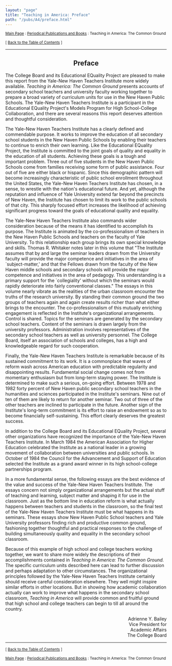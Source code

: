 ```yaml
---
layout: "page"
title: "Teaching in America: Preface"
path: "/pubs/A4/preface.html"
---
```

<main>
<p><small><a href="..\..\">Main Page</a> : <a href="..\">Periodical Publications and Books</a> : Teaching in America: The Common Ground</small></p>
<p><small>[ <a href=".\">Back to the Table of Contents</a> ]</small></p>
<hr/>
<h2 align="CENTER">Preface</h2>
<p>The College Board and its Educational EQuality Project are 
pleased to make this report from the Yale-New Haven Teachers Institute more 
widely available. <i>Teaching in America: The Common Ground</i> presents 
accounts of secondary school teachers and university faculty working 
together to prepare a broad variety of curriculum units for use in the New 
Haven Public Schools. The Yale-New Haven Teachers Institute is a 
participant in the Educational EQuality Project's Models Program for High 
School-College Collaboration, and there are several reasons this report 
deserves attention and thoughtful consideration.</p>
<p>The Yale-New Haven Teachers Institute has a clearly defined and 
commendable purpose. It works to improve the education of all secondary 
school students in the New Haven Public Schools by enabling their teachers 
to continue to enrich their own learning. Like the Educational EQuality 
Project, the Institute is committed to the joint goals of quality and 
equality in the education of all students. Achieving these goals is a tough 
and important problem. Three out of five students in the New Haven Public 
Schools come from families receiving some form of public assistance. Four 
out of five are either black or hispanic. Since this demographic pattern 
will become increasingly characteristic of public school enrollment 
throughout the United States, the Yale-New Haven Teachers Institute has 
chosen, in a sense, to wrestle with the nation's educational future. And 
yet, although the reputation and influence of Yale University extend far 
beyond the precincts of New Haven, the Institute has chosen to limit its 
work to the public schools of that city. This sharply focused effort 
increases the likelihood of achieving significant progress toward the goals 
of educational quality and equality.</p>
<p>The Yale-New Haven Teachers Institute also commands wider consideration 
because of the means it has identified to accomplish its purpose. The 
Institute is animated by the co-professionalism of teachers in the New 
Haven Public Schools and teachers on the faculty of Yale University. To 
this relationship each group brings its own special knowledge and skills. 
Thomas R. Whitaker notes later in this volume that "The Institute assumes 
that by and large the seminar leaders drawn from the University faculty 
will provide the major competence and initiatives in the area of 
`subject-matter,' and that the Fellows drawn from the faculty of the New 
Haven middle schools and secondary schools will provide the major 
competence and initiatives in the area of pedagogy. This understanding is a 
primary support for the `collegiality' without which the seminars would 
rapidly deteriorate into fairly conventional classes." The essays in this 
volume nearly vibrate as the realities of the urban classroom encounter the 
truths of the research university. By standing their common ground the two 
groups of teachers again and again create results richer than what either 
brings to the encounter. The co-professionalism of this mutually enriching 
engagement is reflected in the Institute's organizational arrangements. 
Control is shared. Topics for the seminars are generated by the secondary 
school teachers. Content of the seminars is drawn largely from the 
university professors. Administration involves representatives of the 
secondary school teachers as well as university personnel. The College 
Board, itself an association of schools and colleges, has a high and 
knowledgeable regard for such cooperation.</p>
<p>Finally, the Yale-New Haven Teachers Institute is remarkable because of 
its sustained commitment to its work. It is a commonplace that waves of 
reform wash across American education with predictable regularity and 
disappointing results. Fundamental social change comes not from momentary 
enthusiasm but from long-term staying power. The Institute is determined to 
make such a serious, on-going effort. Between 1978 and 1982 forty percent 
of New Haven public secondary school teachers in the humanities and 
sciences participated in the Institute's seminars. Nine out of ten of them 
are likely to return for another seminar. Two out of three of the other 
teachers are inclined to participate in the future. Another sign of the 
Institute's long-term commitment is its effort to raise an endowment so as 
to become financially self-sustaining. This effort clearly deserves the 
greatest success.</p>
<p>In addition to the College Board and its Educational EQuality Project, 
several other organizations have recognized the importance of the Yale-New 
Haven Teachers Institute. In March 1984 the American Association for Higher 
Education celebrated the Institute as a national leader in a growing 
movement of collaboration between universities and public schools. In 
October of 1984 the Council for the Advancement and Support of Education 
selected the Institute as a grand award winner in its high school-college 
partnerships program.</p>
<p>In a more fundamental sense, the following essays are the best evidence 
of the value and success of the Yale-New Haven Teachers Institute. The 
essays concern not simply organizational arrangements but the actual stuff 
of teaching and learning, subject matter and shaping it for use in the 
classroom. Just as the bottom line in education reform is what actually 
happens between teachers and students in the classroom, so the final test 
of the Yale-New Haven Teachers Institute must be what happens in its 
seminars. These essays show New Haven Public School teachers and Yale 
University professors finding rich and productive common ground, fashioning 
together thoughtful and practical responses to the challenge of building 
simultaneously quality and equality in the secondary school classroom.</p>
<p>Because of this example of high school and college teachers working 
together, we want to share more widely the descriptions of their 
accomplishments contained in <i>Teaching in America: The Common Ground.</i> 
The specific curriculum units described here can lead to further discussion 
and perhaps adaptation to other circumstances. The organizational 
principles followed by the Yale-New Haven Teachers Institute certainly 
should receive careful consideration elsewhere. They well might inspire 
similar efforts in other locations. But in showing how academic 
collaboration actually can work to improve what happens in the secondary 
school classroom, <i>Teaching in America</i> will provide common and 
fruitful ground that high school and college teachers can begin to till all 
around the country.</p>
<p align="RIGHT">Adrienne Y. Bailey<br/>
Vice President for<br/>
Academic Affairs<br/>
The College Board</p>
<hr/>
<p><small>[ <a href=".\">Back to the Table of Contents</a> ]</small></p>
<p><small><a href="..\..\">Main Page</a> : <a href="..\">Periodical Publications and Books</a> : Teaching in America: The Common Ground</small></p>
</main>